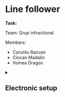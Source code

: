 # Line follower
<p><strong>Task:</strong>
<p>Team: Grup infractional</p>
<p>Members:
<ul>
      <li>Caruntu Razvan</li>
      <li>Ciocan Madalin</li>
      <li>Voinea Dragos</li>
</ul>
</p>
<details>
      <summary><h2><strong>Electronic setup</strong></h2></summary>
      <h3><strong>Setup photo</strong></h3>
      <p><img src="https://github.com/CaruntuRazvan/Line-follower/assets/115624498/0ff73e0e-e02c-4f3c-b1c2-fa501e94cc3e" alt="Text alternativ al imaginii" height="650" width="650"></p>
</details>
